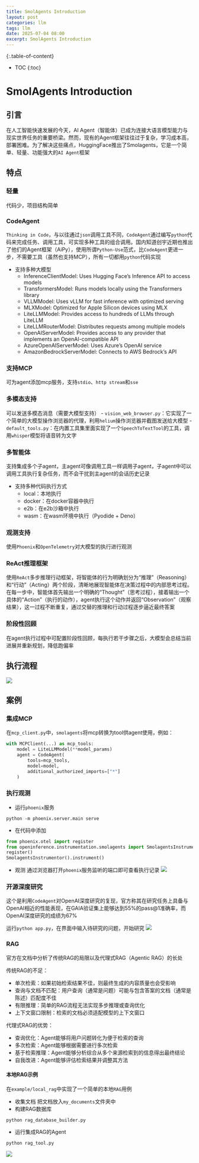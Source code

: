 ```yaml
---
title: SmolAgents Introduction
layout: post
categories: llm
tags: llm
date: 2025-07-04 08:00
excerpt: SmolAgents Introduction
---
```


{:.table-of-content}
* TOC
{:toc}

# SmolAgents Introduction

## 引言
在人工智能快速发展的今天，AI Agent（智能体）已成为连接大语言模型能力与现实世界任务的重要桥梁。然而，现有的Agent框架往往过于复杂，学习成本高，部署困难。为了解决这些痛点，HuggingFace推出了Smolagents，它是一个简单、轻量、功能强大的`AI Agent`框架

## 特点
### 轻量
代码少，项目结构简单

### CodeAgent
`Thinking in Code`，与以往通过`json`调用工具不同，`CodeAgent`通过编写`python`代码来完成任务、调用工具，可实现多种工具的组合调用。国内知道创宇近期也推出了他们的Agent框架（AiPy），使用所谓`Python-Use`范式，比`CodeAgent`更进一步，不需要工具（虽然也支持MCP），所有一切都用`python`代码实现
- 支持多种大模型
    - InferenceClientModel: Uses Hugging Face’s Inference API to access models
    - TransformersModel: Runs models locally using the Transformers library
    - VLLMModel: Uses vLLM for fast inference with optimized serving
    - MLXModel: Optimized for Apple Silicon devices using MLX
    - LiteLLMModel: Provides access to hundreds of LLMs through LiteLLM
    - LiteLLMRouterModel: Distributes requests among multiple models
    - OpenAIServerModel: Provides access to any provider that implements an OpenAI-compatible API
    - AzureOpenAIServerModel: Uses Azure’s OpenAI service
    - AmazonBedrockServerModel: Connects to AWS Bedrock’s API

### 支持MCP
可为agent添加mcp服务，支持`stdio`、`http stream`和`sse`

### 多模态支持
可以发送多模态消息（需要大模型支持）
    - `vision_web_browser.py`：它实现了一个简单的大模型操作浏览器的代理，利用`helium`操作浏览器并截图发送给大模型
    - `default_tools.py`：在内置工具集里面实现了一个`SpeechToTextTool`的工具，调用`whisper`模型将语音转为文字

### 多智能体
支持集成多个子agent，主agent可像调用工具一样调用子agent，子agent中可以调用工具执行复杂任务，而不会干扰到主agent的会话历史记录
- 支持多种代码执行方式
    - local：本地执行
    - docker：在docker容器中执行
    - e2b：在e2b沙箱中执行
    - wasm：在wasm环境中执行（Pyodide + Deno）

### 观测支持
使用`Phoenix`和`OpenTelemetry`对大模型的执行进行观测

### ReAct推理框架
使用`ReAct`多步推理行动框架，将智能体的行为明确划分为“推理”（Reasoning）和“行动”（Acting）两个阶段，清晰地展现智能体在决策过程中的内部思考过程。在每一步中，智能体首先输出一个明确的“Thought”（思考过程），接着输出一个具体的“Action”（执行的动作），agent执行这个动作并返回“Observation”（观察结果），这一过程不断重复，通过交替的推理和行动过程逐步逼近最终答案

### 阶段性回顾
在agent执行过程中可配置阶段性回顾，每执行若干步骤之后，大模型会总结当前进展并重新规划，降低跑偏率

## 执行流程
![](/assets/img/smolagents04.png)

## 案例

### 集成MCP
在`mcp_client.py`中，`smolagents`将mcp转换为tool供agent使用，例如：
```python
with MCPClient(...) as mcp_tools:
    model = LiteLLMModel(**model_params)
    agent = CodeAgent(
        tools=mcp_tools,
        model=model,
        additional_authorized_imports=["*"]
    )
```

### 执行观测
- 运行`phoenix`服务
```shell
python -m phoenix.server.main serve
```
- 在代码中添加
```python
from phoenix.otel import register
from openinference.instrumentation.smolagents import SmolagentsInstrumentor
register()
SmolagentsInstrumentor().instrument()
```
- 观测
通过浏览器打开`phoenix`服务监听的端口即可查看执行记录
![](/assets/img/smolagents01.png)

### 开源深度研究
这个是利用`CodeAgent`对OpenAI深度研究的复现，官方称其在研究任务上具备与OpenAI相近的性能表现，在GAIA验证集上能够达到55%的pass@1准确率，而OpenAI深度研究的成绩为67%

运行`python app.py`，在界面中输入待研究的问题，开始研究
![](/assets/img/smolagents02.png)

### RAG
官方在文档中分析了传统RAG的局限以及代理式RAG（Agentic RAG）的长处

传统RAG的不足：
- 单次检索：如果初始检索结果不佳，则最终生成的内容质量也会受影响
- 查询与文档不匹配：用户查询（通常是问题）可能与包含答案的文档（通常是陈述）匹配度不佳
- 有限推理：简单的RAG流程无法实现多步推理或查询优化
- 上下文窗口限制：检索的文档必须适配模型的上下文窗口

代理式RAG的优势：
- 查询优化：Agent能够将用户问题转化为便于检索的查询
- 多次检索：Agent能够根据需要进行多次检索
- 基于检索推理：Agent能够分析综合从多个来源检索到的信息得出最终结论
- 自我改进：Agent能够评估检索结果并调整其方法

#### 本地RAG示例
在`example/local_rag`中实现了一个简单的本地`RAG`用例
- 收集文档
把文档放入`my_documents`文件夹中
- 构建RAG数据库
```shell
python rag_database_builder.py
```
- 运行集成RAG的Agent
```shell
python rag_tool.py
```
![](/assets/img/smolagents03.png)
